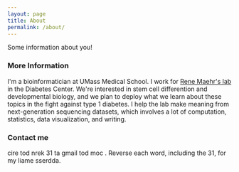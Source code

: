 ```yaml
---
layout: page
title: About
permalink: /about/
---
```


Some information about you!

### More Information

I'm a bioinformatician at UMass Medical School. I work for [Rene Maehr's lab](http://maehrlab.net/) in the Diabetes Center. We're interested in stem cell differention and developmental biology, and we plan to deploy what we learn about these topics in the fight against type 1 diabetes. I help the lab make meaning from next-generation sequencing datasets, which involves a lot of computation, statistics, data visualization, and writing.

### Contact me

cire tod nrek 31 ta gmail tod moc . Reverse each word, including the 31, for my liame sserdda. 

